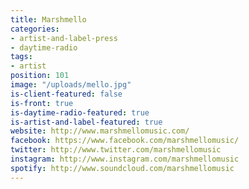 ```yaml
---
title: Marshmello
categories:
- artist-and-label-press
- daytime-radio
tags:
- artist
position: 101
image: "/uploads/mello.jpg"
is-client-featured: false
is-front: true
is-daytime-radio-featured: true
is-artist-and-label-featured: true
website: http://www.marshmellomusic.com/
facebook: https://www.facebook.com/marshmellomusic/
twitter: http://www.twitter.com/marshmellomusic
instagram: http://www.instagram.com/marshmellomusic
spotify: http://www.soundcloud.com/marshmellomusic
---
```


